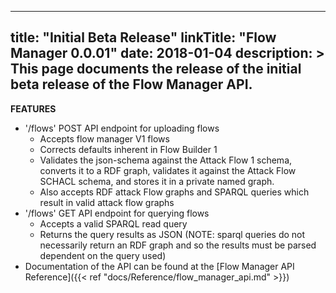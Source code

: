 
---
title: "Initial Beta Release"
linkTitle: "Flow Manager 0.0.01"
date: 2018-01-04
description: >
  This page documents the release of the initial beta release of the Flow Manager API.
---

**FEATURES**
 * '/flows' POST API endpoint for uploading flows
   * Accepts flow manager V1 flows
   * Corrects defaults inherent in Flow Builder 1
   * Validates the json-schema against the Attack Flow 1 schema, converts it to a RDF graph, validates it against the Attack Flow SCHACL schema, and stores it in a private named graph.
   * Also accepts RDF attack Flow graphs and SPARQL queries which result in valid attack flow graphs
 * '/flows' GET API endpoint for querying flows
   * Accepts a valid SPARQL read query
   * Returns the query results as JSON (NOTE: sparql queries do not necessarily return an RDF graph and so the results must be parsed dependent on the query used)
 * Documentation of the API can be found at the [Flow Manager API Reference]({{< ref "docs/Reference/flow_manager_api.md" >}})
